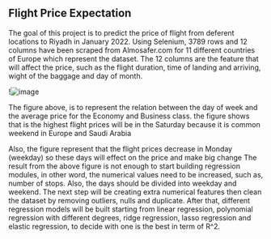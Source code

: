 ## Flight Price Expectation 

The goal of this project is to predict the price of flight from deferent locations to Riyadh in January 2022. Using Selenium, 3789 rows and 12 columns have been scraped from Almosafer.com for 11 different countries of Europe which represent the dataset. The 12 columns are the feature that will affect the price, such as the flight duration, time of landing and arriving, wight of the baggage and day of month.


!![image](https://user-images.githubusercontent.com/36573740/138600454-c2386d57-3ade-4ff0-a1e5-bf5c39a48844.png)



The figure above, is to represent the relation between the day of week and the average price for the Economy and Business class. the figure shows that is the highest flight prices will be in the Saturday because it is common weekend in Europe and Saudi Arabia  

Also, the figure represent that the flight prices decrease  in Monday (weekday)  so these days will effect on the price and make big change 
The result from the above figure is not enough to start building regression modules, in other word, the numerical values need to be increased, such as, number of stops. Also, the days should be divided into weekday and weekend. The next step will be creating extra numerical features then clean the dataset by removing outliers, nulls and duplicate. After that, different regression models will be built starting from linear regression, polynomial regression with different degrees, ridge regression, lasso regression and elastic regression, to decide with one is the best in term of R^2.
